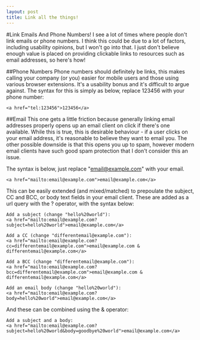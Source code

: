 ```yaml
---
layout: post
title: Link all the things!
---
```

#Link Emails And Phone Numbers!
I see a lot of times where people don't link emails or phone numbers. I think this could be due to a lot of factors, including usability opinions, but I won't go into that. I just don't believe enough value is placed on providing clickable links to resources such as email addresses, so here's how!

##Phone Numbers
Phone numbers should definitely be links, this makes calling your company (or you) easier for mobile users and those using various browser extensions. It's a usability bonus and it's difficult to argue against. The syntax for this is simply as below, replace 123456 with your phone number:

~~~~
<a href="tel:123456">123456</a>
~~~~ 

##Email
This one gets a little friction because generally linking email addresses properly opens up an email client on click if there's one available. While this is true, this is desirable behaviour - if a user clicks on your email address, it's reasonable to believe they want to email you. The other possible downside is that this opens you up to spam, however modern email clients have such good spam protection that I don't consider this an issue.

The syntax is below, just replace "email@example.com" with your email.

~~~~
<a href="mailto:email@example.com">email@example.com</a>
~~~~

This can be easily extended (and mixed/matched) to prepoulate the subject, CC and BCC, or body text fields in your email client. These are added as a url query with the ? operator, with the syntax below:

~~~~
Add a subject (change "hello%20world"):
<a href="mailto:email@example.com?subject=hello%20world">email@example.com</a>

Add a CC (change "differentemail@example.com"):
<a href="mailto:email@example.com?cc=differentemail@example.com">email@example.com & differentemail@example.com</a>

Add a BCC (change "differentemail@example.com"):
<a href="mailto:email@example.com?bcc=differentemail@example.com">email@example.com & differentemail@example.com</a>

Add an email body (change "hello%20world"):
<a href="mailto:email@example.com?body=hello%20world">email@example.com</a>
~~~~

And these can be combined using the & operator:

~~~~
Add a subject and a body:
<a href="mailto:email@example.com?subject=hello%20world&body=goodbye%20world">email@example.com</a>
~~~~